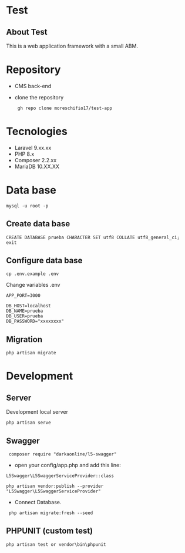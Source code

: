 # Test
## About Test

This is a web application framework with a small ABM. 

# Repository

- CMS back-end
- clone the repository

  ` gh repo clone moreschifio17/test-app`

# Tecnologies

- Laravel 9.xx.xx
- PHP 8.x
- Composer 2.2.xx
- MariaDB 10.XX.XX

# Data base

```
mysql -u root -p
```

## Create data base

```
CREATE DATABASE prueba CHARACTER SET utf8 COLLATE utf8_general_ci;
exit
```

## Configure data base

```
cp .env.example .env
```

Change variables .env

```
APP_PORT=3000
    
DB_HOST=localhost
DB_NAME=prueba
DB_USER=prueba
DB_PASSWORD="xxxxxxxx"
```

## Migration

```
php artisan migrate
```

# Development

## Server

Development local server

```
php artisan serve
```
## Swagger 

```
 composer require "darkaonline/l5-swagger"
```
- open your config/app.php and add this line: 
```
L5Swagger\L5SwaggerServiceProvider::class

php artisan vendor:publish --provider "L5Swagger\L5SwaggerServiceProvider"
```
- Connect Database.
```
 php artisan migrate:fresh --seed
```
## PHPUNIT (custom test)
```
php artisan test or vendor\bin\phpunit
